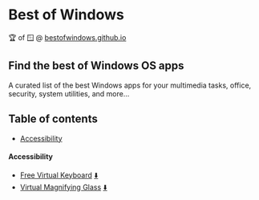 # Best of Windows

🏆 of 🪟 @ [bestofwindows.github.io](https://bestofwindows.github.io "Visit Best Of Windows website")

## Find the best of Windows OS apps

A curated list of the best Windows apps for your multimedia tasks, office, security, system utilities, and more...

## Table of contents

- [Accessibility](#accessibility)

#### Accessibility

- [Free Virtual Keyboard](https://freevirtualkeyboard.com) [⬇️](https://freevirtualkeyboard.com)
- [Virtual Magnifying Glass](http://magnifier.sourceforge.net) [⬇️](http://magnifier.sourceforge.net/#download)
